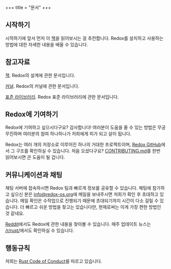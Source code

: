 +++
title = "문서"
+++

## 시작하기

시작하기에 앞서 먼저 이 [책](https://doc.redox-os.org/book/)을 읽어보시는 걸 추천합니다.
Redox를 설치하고 사용하는 방법에 대한 자세한 내용을 배울 수 있습니다.

## 참고자료

[책](https://doc.redox-os.org/book/). Redox의 설계에 관한 문서입니다.

[커널](https://doc.redox-os.org/kernel/kernel/). Redox의 커널에 관한 문서입니다.

[표준 라이브러리](https://doc.redox-os.org/std/std/). Redox 표준 라이브러리에 관한 문서입니다.

## Redox에 기여하기

Redox에 기여하고 싶으시다구요? 감사합니다!
여러분이 도움을 줄 수 있는 방법은 무궁무진하며 여러분의 참여 하나하나가 저희에게 피가 되고 살이 됩니다.

Redox는 여러 개의 저장소로 이루어진 하나의 거대한 프로젝트이며,
[Redox GitHub](https://github.com/redox-os)에서 그 구조를 확인하실 수 있습니다.
처음 오셨다구요? [CONTRIBUTING.md](https://github.com/redox-os/redox/blob/master/CONTRIBUTING.md)를
한번 읽어보시면 큰 도움이 될 겁니다.

## 커뮤니케이션과 채팅

채팅 서버에 접속하시면 Redox 팀과 빠르게 정보를 공유할 수 있습니다. 채팅에 참가하고 싶으신 분은
[info@redox-os.org](mailto:info@redox-os.org)에 메일을 보내주시면 저희가 확인 후 초대하고 있습니다.
메일 확인은 수작업으로 진행되기 때문에 초대되기까지 시간이 다소 걸릴 수 있습니다.
더 빠르고 쉬운 방법을 찾고는 있습니다만, 현재로써는 이게 가장 편한 방법인 것 같네요.

[Reddit](https://www.reddit.com/r/redox)에서도 Redox에 관한 내용을 찾아볼 수 있습니다.
매주 업데이트 뉴스는 [/r/rust/](https://www.reddit.com/r/rust)에서도 확인하실 수 있습니다.

## 행동규칙

저희는 [Rust Code of Conduct](https://www.rust-lang.org/ko-KR/conduct.html)를 따르고 있습니다.
